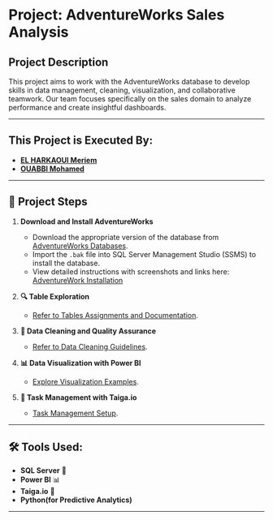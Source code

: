 # Project: AdventureWorks Sales Analysis 

## Project Description  
This project aims to work with the AdventureWorks database to develop skills in data management, cleaning, visualization, and collaborative teamwork. Our team focuses specifically on the sales domain to analyze performance and create insightful dashboards.  

---

## This Project is Executed By:  
- **[EL HARKAOUI Meriem](https://github.com/Elharkaoui-Meriem)**  
- **[OUABBI Mohamed](https://github.com/mouabbi)**  

---

## 📝 Project Steps  

1. **Download and Install AdventureWorks**  
   - Download the appropriate version of the database from [AdventureWorks Databases](https://learn.microsoft.com/en-us/sql/samples/adventureworks-install-configure).  
   - Import the `.bak` file into SQL Server Management Studio (SSMS) to install the database.  
   - View detailed instructions with screenshots and links here: [AdventureWork Installation](Documentation/AdventureWorksInstallation.md)

2. **🔍 Table Exploration**  
   - [Refer to Tables Assignments and Documentation](Documentation/TablesExploration.md).  

3. **🧹 Data Cleaning and Quality Assurance**  
   - [Refer to Data Cleaning Guidelines](Documentation/DataCleaning.md).  

4. **📊 Data Visualization with Power BI**  
   - [Explore Visualization Examples](Documentation/DataVisualization.md).  

5. **📅 Task Management with Taiga.io**  
   - [Task Management Setup](Documentation/TaskManagement.md).

---

## 🛠️ Tools Used:  

- **SQL Server** 🔲  
- **Power BI** 📊  
- **Taiga.io** 📅
- **Python(for Predictive Analytics)**

---
